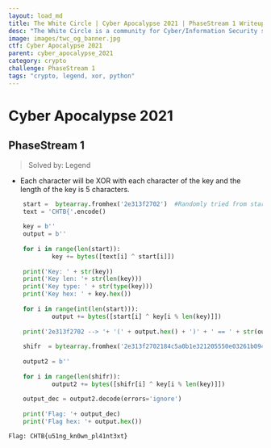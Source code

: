```yaml
---
layout: load_md
title: The White Circle | Cyber Apocalypse 2021 | PhaseStream 1 Writeup
desc: "The White Circle is a community for Cyber/Information Security students, enthusiasts and professionals. You can discuss anything related to Security, share your knowledge with others, get help when you need it and proceed further in your journey with amazing people from all over the world."
image: images/twc_og_banner.jpg
ctf: Cyber Apocalypse 2021
parent: cyber_apocalypse_2021
category: crypto
challenge: PhaseStream 1
tags: "crypto, legend, xor, python"
---
```


<h1 class="heading card-title white-text">Cyber Apocalypse 2021</h1>

## PhaseStream 1

> Solved by: Legend

* Each character will be XOR with each character of the key and the length of the key is 5 characters.

```python
    start =  bytearray.fromhex('2e313f2702')  #Randomly tried from starting of given cipher
    text = 'CHTB{'.encode()
    
    key = b''
    output = b''
    
    for i in range(len(start)):
            key += bytes([text[i] ^ start[i]])
    
    print('Key: ' + str(key))
    print('Key len: '+ str(len(key)))
    print('Key type: ' + str(type(key)))
    print('Key hex: ' + key.hex())
    
    for i in range(int(len(start))):
            output += bytes([start[i] ^ key[i % len(key)]])
    
    print('2e313f2702 --> '+ '(' + output.hex() + ')' + ' == ' + str(output) + '(text)')
    
    shifr  = bytearray.fromhex('2e313f2702184c5a0b1e321205550e03261b094d5c171f56011904')
    
    output2 = b''
    
    for i in range(len(shifr)):
            output2 += bytes([shifr[i] ^ key[i % len(key)]])
    
    output_dec = output2.decode(errors='ignore')
    
    print('Flag: '+ output_dec)
    print('Flag hex: '+ output.hex())

Flag: CHTB{u51ng_kn0wn_pl41nt3xt}
```

